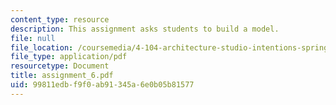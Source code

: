 ```yaml
---
content_type: resource
description: This assignment asks students to build a model.
file: null
file_location: /coursemedia/4-104-architecture-studio-intentions-spring-2005/99811edbf9f0ab91345a6e0b05b81577_assignment_6.pdf
file_type: application/pdf
resourcetype: Document
title: assignment_6.pdf
uid: 99811edb-f9f0-ab91-345a-6e0b05b81577
---
```

